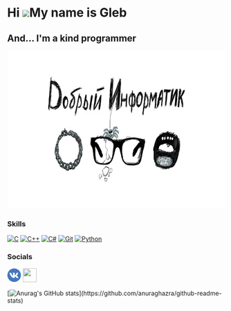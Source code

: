 Hi ![](https://user-images.githubusercontent.com/18350557/176309783-0785949b-9127-417c-8b55-ab5a4333674e.gif)My name is Gleb
============================================================================================================================

And... I'm a kind programmer
----------------------------

<a href="https://vk.com/dobryiinf" target="_blank" rel="noreferrer"><img
src="https://github.com/Gmel2004/Gmel2004/blob/main/Subscribe.gif" width="911" height="364"
/></a>

### Skills


<p align="left">
<a href="https://docs.microsoft.com/en-us/cpp/?view=msvc-170" target="_blank" rel="noreferrer"><img src="https://raw.githubusercontent.com/danielcranney/readme-generator/main/public/icons/skills/c-colored.svg" width="36" height="36" alt="C" /></a>
<a href="https://docs.microsoft.com/en-us/cpp/?view=msvc-170" target="_blank" rel="noreferrer"><img src="https://raw.githubusercontent.com/danielcranney/readme-generator/main/public/icons/skills/cplusplus-colored.svg" width="36" height="36" alt="C++" /></a>
<a href="https://docs.microsoft.com/en-us/dotnet/csharp/" target="_blank" rel="noreferrer"><img src="https://raw.githubusercontent.com/danielcranney/readme-generator/main/public/icons/skills/csharp-colored.svg" width="36" height="36" alt="C#" /></a>
<a href="https://git-scm.com/" target="_blank" rel="noreferrer"><img src="https://raw.githubusercontent.com/danielcranney/readme-generator/main/public/icons/skills/git-colored.svg" width="36" height="36" alt="Git" /></a>
<a href="https://www.python.org/" target="_blank" rel="noreferrer"><img src="https://raw.githubusercontent.com/danielcranney/readme-generator/main/public/icons/skills/python-colored.svg" width="36" height="36" alt="Python" /></a>
</p>


### Socials

<p align="left"> <a href="https://vk.com/gmel2004" target="_blank" rel="noreferrer"><img src="https://github.com/Gmel2004/Gmel2004/blob/main/vk-icon.png" width="32" height="32" /></a> <a href="https://www.youtube.com/channel/UCNdjl5yjwfgu4R24mFlZztg" target="_blank" rel="noreferrer"><img src="https://raw.githubusercontent.com/danielcranney/readme-generator/main/public/icons/socials/youtube.svg" width="32" height="32" /></a></p>

[![Anurag's GitHub stats](https://github-readme-stats.vercel.app/api?[Gmel2004](https://github.com/Gmel2004/Gmel2004)=anuraghazra)](https://github.com/anuraghazra/github-readme-stats)
